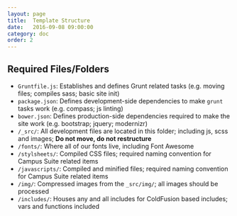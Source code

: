 ```yaml
---
layout: page
title:  Template Structure
date:   2016-09-08 09:00:00
category: doc
order: 2
---
```


## Required Files/Folders

- `Gruntfile.js`: Establishes and defines Grunt related tasks (e.g. moving files; compiles sass; basic site init)
- `package.json`: Defines development-side dependencies to make `grunt` tasks work (e.g. compass; js linting)
- `bower.json`: Defines production-side dependencies required to make the site work (e.g. bootstrap; jquery; modernizr)
- `/_src/`: All development files are located in this folder; including js, scss and images; **Do not move, do not restructure**
- `/fonts/`: Where all of our fonts live, including Font Awesome
- `/stylsheets/`: Compiled CSS files; required naming convention for Campus Suite related items
- `/javascripts/`: Compiled and minified files; required naming convention for Campus Suite related items
- `/img/`: Compressed images from the `_src/img/`; all images should be processed
- `/includes/`: Houses any and all includes for ColdFusion based includes; vars and functions included